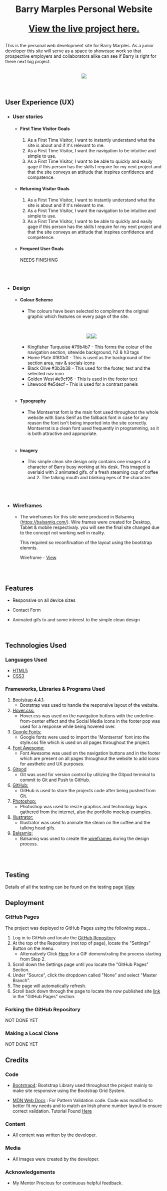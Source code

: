 
<h1 align="center">Barry Marples Personal Website
<br />

[View the live project here.](https://barrybeics.github.io/Project-One/)

</h1>

This is the personal web development site for Barry Marples. As a junior developer this site will serve as a space to showcase work so that prospective employers and collaborators alike can see if Barry is right for there next big project.
<br />

<h2 align="center"><img src="./readme-docs/portfolio-barry-marples.png"></h2>

<br />

## User Experience (UX)

-   ### User stories

    -   #### First Time Visitor Goals

        1. As a First Time Visitor, I want to instantly understand what the site is about and if it's relevant to me.
        2. As a First Time Visitor, I want the navigation to be intuitive and simple to use.
        3. As a First Time Visitor, I want to be able to quickly and easily gage if this person has the skills I require for my next project and that the site conveys an attitude that inspires confidence and compatence.
	

    -   #### Returning Visitor Goals

        1. As a First Time Visitor, I want to instantly understand what the site is about and if it's relevant to me.
        2. As a First Time Visitor, I want the navigation to be intuitive and simple to use.
        3. As a First Time Visitor, I want to be able to quickly and easily gage if this person has the skills I require for my next project and that the site conveys an attitude that inspires confidence and competence.

    -   #### Frequent User Goals
        NEEDS FINISHING


<br /><br />

-   ### Design
    -   #### Colour Scheme
        -   The colours have been selected to compliment the original graphic which features on every page of the site. 

        <br />

        <h2 align="center"><img src="./assets/images/header-graphic.png"><img src="./readme-docs/palette.png"></h2>

        -   Kingfisher Turquoise #79b4b7 - This forms the colour of the navigation section, sitewide background, h2 & h3 tags
        -   Home Plate #f8f0df - This is used as the background of the section area, nav & socials icons
        -   Black Olive #3b3b38 - This used for the footer, text and the selected nav icon
        -   Golden West #e9cf96 - This is used in the footer text
        -   Litewood #e5decf - This is used for a contrast panels

        <br />


    -   #### Typography
        -   The Montserrat font is the main font used throughout the whole website with Sans Serif as the fallback font in case for any reason the font isn't being imported into the site correctly. Montserrat is a clean font used frequently in programming, so it is both attractive and appropriate.

        <br />

    -   #### Imagery
        -   This simple clean site design only contains one images of a character of Barry busy working at his desk. This imaged is overlaid with 2 animated gifs. 
of a fresh steaming cup of coffee and 2. The talking mouth and blinking eyes of the character.

<br /><br />

*   ### Wireframes

    -   The wireframes for this site were produced in Balsamiq (https://balsamiq.com/). Wire frames were created for Desktop, Tablet & mobile respectivaly. 
    you will see the final site changed due to the concept not working well in reality. 
    
        This required so reconfiruation of the layout using the bootstrap elemnts. 
    
        Wireframe - [View](WIREFRAMES.md)

    
<br /><br /> 

## Features

-   Responsive on all device sizes

-   Contact Form

-   Animated gifs to and some interest to the simple clean design

<br />

## Technologies Used

### Languages Used

-   [HTML5](https://en.wikipedia.org/wiki/HTML5)
-   [CSS3](https://en.wikipedia.org/wiki/Cascading_Style_Sheets)

### Frameworks, Libraries & Programs Used

1. [Bootstrap 4.4.1:](https://getbootstrap.com/docs/4.4/getting-started/introduction/)
    - Bootstrap was used to handle the responsive layout of the website.
1. [Hover.css:](https://ianlunn.github.io/Hover/)
    - Hover.css was used on the navigation buttons with the underline-from-center effect and the Social Media icons in the footer pop was used for a response while being hovered over.
1. [Google Fonts:](https://fonts.google.com/)
    - Google fonts were used to import the 'Montserrat' font into the style.css file which is used on all pages throughout the project.
1. [Font Awesome:](https://fontawesome.com/)
    - Font Awesome was used on the navigation buttons and in the footer which are present on all pages throughout the website to add icons for aesthetic and UX purposes.
1. [Gitpod](https://gitpod.io/)
    - Git was used for version control by utilizing the Gitpod terminal to commit to Git and Push to GitHub.
1. [GitHub:](https://github.com/)
    - GitHub is used to store the projects code after being pushed from Git.
1. [Photoshop:](https://www.adobe.com/ie/products/photoshop.html)
    - Photoshop was used to resize graphics and technology logos gathered from the internet, also the portfolio mockup examples.
1. [Illustrator:](https://www.adobe.com/ie/products/illustrator.html)
    - Illustrator was used to animate the steam on the coffee and the talking head gifs.
1. [Balsamiq:](https://balsamiq.com/)
    - Balsamiq was used to create the [wireframes](https://github.com/) during the design process.


<br /><br />

## Testing

Details of all the testing can be found on the testing page [View](TESTING.md)


## Deployment

### GitHub Pages

The project was deployed to GitHub Pages using the following steps...

1. Log in to GitHub and locate the [GitHub Repository](https://github.com/)
2. At the top of the Repository (not top of page), locate the "Settings" Button on the menu.
    - Alternatively Click [Here](https://raw.githubusercontent.com/) for a GIF demonstrating the process starting from Step 2.
3. Scroll down the Settings page until you locate the "GitHub Pages" Section.
4. Under "Source", click the dropdown called "None" and select "Master Branch".
5. The page will automatically refresh.
6. Scroll back down through the page to locate the now published site [link](https://github.com) in the "GitHub Pages" section.

### Forking the GitHub Repository

NOT DONE YET

### Making a Local Clone

NOT DONE YET

## Credits

### Code


-   [Bootstrap4](https://getbootstrap.com/docs/4.4/getting-started/introduction/): Bootstrap Library used throughout the project mainly to make site responsive using the Bootstrap Grid System.

-   [MDN Web Docs](https://developer.mozilla.org/) : For Pattern Validation code. Code was modified to better fit my needs and to match an Irish phone number layout to ensure correct validation. Tutorial Found [Here](https://developer.mozilla.org/en-US/docs/Web/HTML/Element/input/tel#Pattern_validation)

### Content

-   All content was written by the developer.


### Media

-   All Images were created by the developer.

### Acknowledgements

-   My Mentor Precious for continuous helpful feedback.


